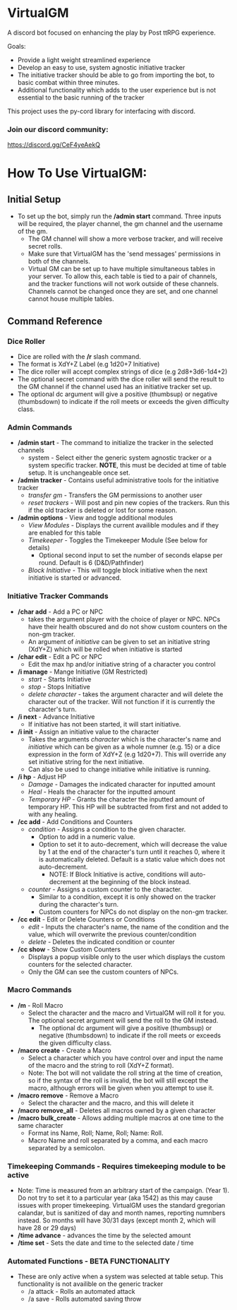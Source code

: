 # VirtualGM

A discord bot focused on enhancing the play by Post ttRPG experience.

Goals:
- Provide a light weight streamlined experience
- Develop an easy to use, system agnostic initiative tracker
- The initiative tracker should be able to go from importing the bot, to basic combat within three minutes.
- Additional functionality which adds to the user experience but is not essential to the basic running of the tracker

This project uses the py-cord library for interfacing with discord. 

### Join our discord community:
https://discord.gg/CeF4yeAekQ

# How To Use VirtualGM:

## Initial Setup
- To set up the bot, simply run the **/admin start** command. Three inputs will be required, the player channel, the gm channel and the username of the gm.
  - The GM channel will show a more verbose tracker, and will receive secret rolls.
  - Make sure that VirtualGM has the 'send messages' permissions in both of the channels.
  - Virtual GM can be set up to have multiple simultaneous tables in your server.  To allow this, each table is tied to a pair of channels, and the tracker functions will not work outside of these channels.  Channels cannot be changed once they are set, and one channel cannot house multiple tables.

## Command Reference

### Dice Roller
- Dice are rolled with the **/r** slash command.
- The format is XdY+Z Label (e.g 1d20+7 Initiative)
- The dice roller will accept complex strings of dice (e.g 2d8+3d6-1d4+2)
- The optional secret command with the dice roller will send the result to the GM channel if the channel used has an initiative tracker set up.
- The optional dc argument will give a positive (thumbsup) or negative (thumbsdown) to indicate if the roll meets or exceeds the given difficulty class.

### Admin Commands
- **/admin start** - The command to initialize the tracker in the selected channels 
  - system - Select either the generic system agnostic tracker or a system specific tracker. **NOTE**, this must be decided at time of table setup. It is unchangeable once set.
- **/admin tracker** - Contains useful administrative tools for the initiative tracker
  - _transfer gm_ - Transfers the GM permissions to another user
  - _reset trackers_ - Will post and pin new copies of the trackers. Run this if the old tracker is deleted or lost for some reason.
- **/admin options** - View and toggle additional modules
  - _View Modules_ - Displays the current availible modules and if they are enabled for this table
  - _Timekeeper_ - Toggles the Timekeeper Module (See below for details)
    - Optional second input to set the number of seconds elapse per round. Default is 6 (D&D/Pathfinder)
  - _Block Initiative_ - This will toggle block initiative when the next initiative is started or advanced.

### Initiative Tracker Commands
 - **/char add** - Add a PC or NPC
   - takes the argument player with the choice of player or NPC. NPCs have their health obscured and do not show custom counters on the non-gm tracker.
   - An argument of _initiative_ can be given to set an initiative string (XdY+Z) which will be rolled when initiative is started
 - **/char edit** - Edit a PC or NPC
   - Edit the max hp and/or initiative string of a character you control
 - **/i manage** - Mange Initiative (GM Restricted)
   - _start_ - Starts Initiative
   - _stop_ - Stops Initiative
   - _delete character_ - takes the argument character and will delete the character out of the tracker. Will not function if it is currently the character's turn.
 - **/i next** - Advance Initiative
   - If initiative has not been started, it will start initiative.
 - **/i init** - Assign an initiative value to the character
   - Takes the arguments _character_ which is the character's name and _initiative_ which can be given as a whole numner (e.g. 15) or a dice expression in the form of XdY+Z (e.g 1d20+7). This will override any set initiative string for the next initiative.
   - Can also be used to change initiative while initiative is running.
 - **/i hp** - Adjust HP
   - _Damage_ - Damages the indicated character for inputted amount
   - _Heal_ - Heals the character for the inputted amount
   - _Temporary HP_ - Grants the character the inputted amount of temporary HP. This HP will be subtracted from first and not added to with any healing.
 - **/cc add** - Add Conditions and Counters
   - _condition_ - Assigns a condition to the given character. 
     - Option to add in a numeric value. 
     - Option to set it to auto-decrement, which will decrease the value by 1 at the end of the character's turn until it reaches 0, where it is automatically deleted. Default is a static value which does not auto-decrement.
       - NOTE: If Block Initiative is active, conditions will auto-decrement at the beginning of the block instead.
   - _counter_ - Assigns a custom counter to the character. 
     - Similar to a condition, except it is only showed on the tracker during the character's turn. 
     - Custom counters for NPCs do not display on the non-gm tracker.  
 - **/cc edit** - Edit or Delete Counters or Conditions
   - _edit_ - Inputs the character's name, the name of the condition and the value, which will overwrite the previous counter/condition
   - _delete_ - Deletes the indicated condition or counter
 - **/cc show** - Show Custom Counters
   - Displays a popup visible only to the user which displays the custom counters for the selected character. 
   - Only the GM can see the custom counters of NPCs.
 
### Macro Commands
- **/m** - Roll Macro 
  - Select the character and the macro and VirtualGM will roll it for you. The optional secret argument will send the roll to the GM instead.
    - The optional dc argument will give a positive (thumbsup) or negative (thumbsdown) to indicate if the roll meets or exceeds the given difficulty class.
- **/macro create** - Create a Macro
  - Select a character which you have control over and input the name of the macro and the string to roll (XdY+Z format).
  - Note: The bot will not validate the roll string at the time of creation, so if the syntax of the roll is invalid, the bot will still except the macro, although errors will be given when you attempt to use it.
- **/macro remove** - Remove a Macro
  - Select the character and the macro, and this will delete it
- **/macro remove_all** - Deletes all macros owned by a given character
- **/macro bulk_create** - Allows adding multiple macros at one time to the same character
  - Format ins Name, Roll; Name, Roll; Name: Roll.
  - Macro Name and roll separated by a comma, and each macro separated by a semicolon.

### Timekeeping Commands - Requires timekeeping module to be active
- Note: Time is measured from an arbitrary start of the campaign. (Year 1). Do not try to set it to a particular year (aka 1542) as this may cause issues with proper timekeeping.  VirtualGM uses the standard gregorian calandar, but is sanitized of day and month names, reporting numnbers instead. So months will have 30/31 days (except month 2, which will have 28 or 29 days)
- **/time advance** - advances the time by the selected amount
- **/time set** - Sets the date and time to the selected date / time

### Automated Functions - BETA FUNCTIONALITY
- These are only active when a system was selected at table setup. This functionality is not availible on the generic tracker
  - /a attack - Rolls an automated attack 
  - /a save - Rolls automated saving throw